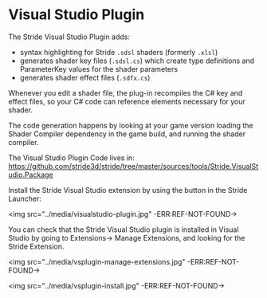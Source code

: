﻿# Visual Studio Plugin
The Stride Visual Studio Plugin adds:
* syntax highlighting for Stride `.sdsl` shaders  (formerly `.xlsl`)
* generates shader key files (`.sdsl.cs`) which create type definitions and ParameterKey values for the shader parameters
* generates shader effect files (`.sdfx.cs`)

Whenever you edit a shader file, the plug-in recompiles the C# key and effect files, so your C# code can reference elements necessary for your shader.

The code generation happens by looking at your game version
loading the Shader Compiler dependency in the game build, and running the shader compiler.


The Visual Studio Plugin Code lives in: https://github.com/stride3d/stride/tree/master/sources/tools/Stride.VisualStudio.Package


Install the Stride Visual Studio extension by using the button in the Stride Launcher:

<img src="../media/visualstudio-plugin.jpg" -ERR:REF-NOT-FOUND->

You can check that the Stride Visual Studio plugin is installed in Visual Studio by going to Extensions-> Manage Extensions, and looking for the Stride Extension.

<img src="../media/vsplugin-manage-extensions.jpg" -ERR:REF-NOT-FOUND->

<img src="../media/vsplugin-install.jpg" -ERR:REF-NOT-FOUND->
